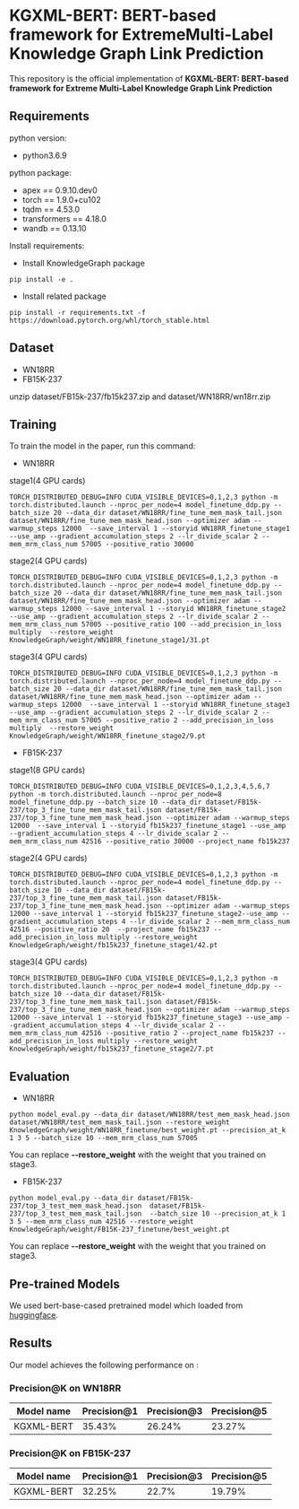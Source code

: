 
# KGXML-BERT: BERT-based framework for ExtremeMulti-Label Knowledge Graph Link Prediction

This repository is the official implementation of **KGXML-BERT: BERT-based framework for Extreme
Multi-Label Knowledge Graph Link Prediction**

## Requirements

python version:
- python3.6.9

python package:
- apex         == 0.9.10.dev0
- torch        == 1.9.0+cu102
- tqdm         == 4.53.0
- transformers == 4.18.0
- wandb        == 0.13.10

Install requirements:

- Install KnowledgeGraph package
```
pip install -e .
```
- Install related package
```setup
pip install -r requirements.txt -f https://download.pytorch.org/whl/torch_stable.html
```

## Dataset
- WN18RR
- FB15K-237

unzip dataset/FB15k-237/fb15k237.zip and dataset/WN18RR/wn18rr.zip

## Training

To train the model in the paper, run this command:
- WN18RR

stage1(4 GPU cards)
```
TORCH_DISTRIBUTED_DEBUG=INFO CUDA_VISIBLE_DEVICES=0,1,2,3 python -m torch.distributed.launch --nproc_per_node=4 model_finetune_ddp.py --batch_size 20 --data_dir dataset/WN18RR/fine_tune_mem_mask_tail.json dataset/WN18RR/fine_tune_mem_mask_head.json --optimizer adam --warmup_steps 12000  --save_interval 1 --storyid WN18RR_finetune_stage1 --use_amp --gradient_accumulation_steps 2 --lr_divide_scalar 2 --mem_mrm_class_num 57005 --positive_ratio 30000 
```
stage2(4 GPU cards)
```
TORCH_DISTRIBUTED_DEBUG=INFO CUDA_VISIBLE_DEVICES=0,1,2,3 python -m torch.distributed.launch --nproc_per_node=4 model_finetune_ddp.py --batch_size 20 --data_dir dataset/WN18RR/fine_tune_mem_mask_tail.json dataset/WN18RR/fine_tune_mem_mask_head.json --optimizer adam --warmup_steps 12000 --save_interval 1 --storyid WN18RR_finetune_stage2 --use_amp --gradient_accumulation_steps 2 --lr_divide_scalar 2 --mem_mrm_class_num 57005 --positive_ratio 100 --add_precision_in_loss multiply  --restore_weight KnowledgeGraph/weight/WN18RR_finetune_stage1/31.pt
```
stage3(4 GPU cards)
```
TORCH_DISTRIBUTED_DEBUG=INFO CUDA_VISIBLE_DEVICES=0,1,2,3 python -m torch.distributed.launch --nproc_per_node=4 model_finetune_ddp.py --batch_size 20 --data_dir dataset/WN18RR/fine_tune_mem_mask_tail.json dataset/WN18RR/fine_tune_mem_mask_head.json --optimizer adam --warmup_steps 12000  --save_interval 1 --storyid WN18RR_finetune_stage3 --use_amp --gradient_accumulation_steps 2 --lr_divide_scalar 2 --mem_mrm_class_num 57005 --positive_ratio 2 --add_precision_in_loss multiply  --restore_weight KnowledgeGraph/weight/WN18RR_finetune_stage2/9.pt
```

- FB15K-237

stage1(8 GPU cards)
```train
TORCH_DISTRIBUTED_DEBUG=INFO CUDA_VISIBLE_DEVICES=0,1,2,3,4,5,6,7 python -m torch.distributed.launch --nproc_per_node=8 model_finetune_ddp.py --batch_size 10 --data_dir dataset/FB15k-237/top_3_fine_tune_mem_mask_tail.json dataset/FB15k-237/top_3_fine_tune_mem_mask_head.json --optimizer adam --warmup_steps 12000  --save_interval 1 --storyid fb15k237_finetune_stage1 --use_amp --gradient_accumulation_steps 4 --lr_divide_scalar 2 --mem_mrm_class_num 42516 --positive_ratio 30000 --project_name fb15k237
```

stage2(4 GPU cards)
```
TORCH_DISTRIBUTED_DEBUG=INFO CUDA_VISIBLE_DEVICES=0,1,2,3 python -m torch.distributed.launch --nproc_per_node=4 model_finetune_ddp.py --batch_size 10 --data_dir dataset/FB15k-237/top_3_fine_tune_mem_mask_tail.json dataset/FB15k-237/top_3_fine_tune_mem_mask_head.json --optimizer adam --warmup_steps 12000 --save_interval 1 --storyid fb15k237_finetune_stage2--use_amp --gradient_accumulation_steps 4 --lr_divide_scalar 2 --mem_mrm_class_num 42516 --positive_ratio 20  --project_name fb15k237 --add_precision_in_loss multiply --restore_weight KnowledgeGraph/weight/fb15k237_finetune_stage1/42.pt
```

stage3(4 GPU cards)
```
TORCH_DISTRIBUTED_DEBUG=INFO CUDA_VISIBLE_DEVICES=0,1,2,3 python -m torch.distributed.launch --nproc_per_node=4 model_finetune_ddp.py --batch_size 10 --data_dir dataset/FB15k-237/top_3_fine_tune_mem_mask_tail.json dataset/FB15k-237/top_3_fine_tune_mem_mask_head.json --optimizer adam --warmup_steps 12000 --save_interval 1 --storyid fb15k237_finetune_stage3 --use_amp --gradient_accumulation_steps 4 --lr_divide_scalar 2 --mem_mrm_class_num 42516 --positive_ratio 2 --project_name fb15k237 --add_precision_in_loss multiply --restore_weight KnowledgeGraph/weight/fb15k237_finetune_stage2/7.pt
```


## Evaluation

- WN18RR
```eval
python model_eval.py --data_dir dataset/WN18RR/test_mem_mask_head.json  dataset/WN18RR/test_mem_mask_tail.json --restore_weight KnowledgeGraph/weight/WN18RR_finetune/best_weight.pt --precision_at_k 1 3 5 --batch_size 10 --mem_mrm_class_num 57005
```
You can replace  **--restore_weight**  with the weight that you trained on stage3.

- FB15K-237
```eval
python model_eval.py --data_dir dataset/FB15k-237/top_3_test_mem_mask_head.json  dataset/FB15k-237/top_3_test_mem_mask_tail.json  --batch_size 10 --precision_at_k 1 3 5 --mem_mrm_class_num 42516 --restore_weight KnowledgeGraph/weight/FB15K-237_finetune/best_weight.pt
```
You can replace  **--restore_weight**  with the weight that you trained on stage3.


## Pre-trained Models
We used bert-base-cased pretrained model which loaded from [huggingface](https://huggingface.co/bert-base-cased).



## Results

Our model achieves the following performance on :

### **Precision@K on WN18RR**

| Model name         | Precision@1  | Precision@3 | Precision@5 |
| ------------------ |---------------- | -------------- | -------------- |
| KGXML-BERT   |     35.43%         |      26.24%       | 23.27% |

### **Precision@K on FB15K-237**

| Model name         | Precision@1  | Precision@3 | Precision@5 |
| ------------------ |---------------- | -------------- | -------------- |
| KGXML-BERT  |     32.25%         |      22.7%       | 19.79% |

